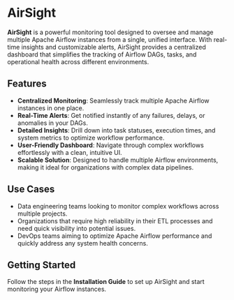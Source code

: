 # AirSight

**AirSight** is a powerful monitoring tool designed to oversee and manage multiple Apache Airflow instances from a single, unified interface. With real-time insights and customizable alerts, AirSight provides a centralized dashboard that simplifies the tracking of Airflow DAGs, tasks, and operational health across different environments.

## Features
- **Centralized Monitoring**: Seamlessly track multiple Apache Airflow instances in one place.
- **Real-Time Alerts**: Get notified instantly of any failures, delays, or anomalies in your DAGs.
- **Detailed Insights**: Drill down into task statuses, execution times, and system metrics to optimize workflow performance.
- **User-Friendly Dashboard**: Navigate through complex workflows effortlessly with a clean, intuitive UI.
- **Scalable Solution**: Designed to handle multiple Airflow environments, making it ideal for organizations with complex data pipelines.

## Use Cases
- Data engineering teams looking to monitor complex workflows across multiple projects.
- Organizations that require high reliability in their ETL processes and need quick visibility into potential issues.
- DevOps teams aiming to optimize Apache Airflow performance and quickly address any system health concerns.

## Getting Started
Follow the steps in the **Installation Guide** to set up AirSight and start monitoring your Airflow instances.
